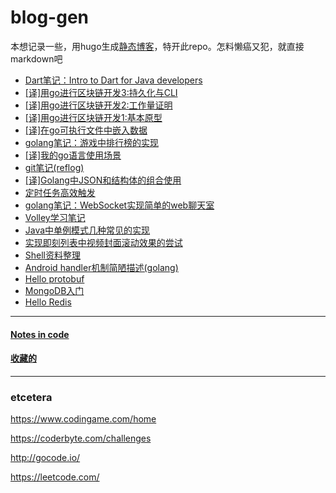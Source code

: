 # blog-gen

本想记录一些，用hugo生成[静态博客](https://github.com/XanthusL/blog)，特开此repo。怎料懒癌又犯，就直接markdown吧

- [Dart笔记：Intro to Dart for Java developers](https://github.com/XanthusL/blog-gen/blob/master/content/post/intro-2-dart-4-java-developers.md)
- [[译]用go进行区块链开发3:持久化与CLI](https://github.com/XanthusL/blog-gen/blob/master/content/post/blockchain-in-go-03.md)
- [[译]用go进行区块链开发2:工作量证明](https://github.com/XanthusL/blog-gen/blob/master/content/post/blockchain-in-go-02.md)
- [[译]用go进行区块链开发1:基本原型](https://github.com/XanthusL/blog-gen/blob/master/content/post/blockchain-in-go-01.md)
- [[译]在go可执行文件中嵌入数据](https://github.com/XanthusL/blog-gen/blob/master/content/post/embedding-data-in-go-executables.md)
- [golang笔记：游戏中排行榜的实现](https://github.com/XanthusL/blog-gen/blob/master/content/post/implementation-of-ranking.md)
- [[译]我的go语言使用场景](https://github.com/XanthusL/blog-gen/blob/master/content/post/my_use-case_for_go.md)
- [git笔记(reflog)](https://github.com/XanthusL/blog-gen/blob/master/content/post/git-note-reflog.md)
- [[译]Golang中JSON和结构体的组合使用](https://github.com/XanthusL/blog-gen/blob/master/content/post/json_composition.md)
- [定时任务高效触发](https://github.com/XanthusL/blog-gen/blob/master/code/mylib/wheel_timer.go)
- [golang笔记：WebSocket实现简单的web聊天室](https://github.com/XanthusL/blog-gen/blob/master/content/post/Hello-WebSocket.md)
- [Volley学习笔记](https://github.com/XanthusL/blog-gen/blob/master/content/post/volley_note.md)
- [Java中单例模式几种常见的实现](https://github.com/XanthusL/blog-gen/blob/master/content/post/java_singleton.md)
- [实现即刻列表中视频封面滚动效果的尝试](https://github.com/XanthusL/blog-gen/blob/master/content/post/jike_scroll.md)
- [Shell资料整理](https://github.com/XanthusL/blog-gen/blob/master/content/post/shell.md)
- [Android handler机制简陋描述(golang)](https://github.com/XanthusL/blog-gen/blob/master/content/post/android_handler.md)
- [Hello protobuf](https://github.com/XanthusL/blog-gen/blob/master/content/post/hello_protobuf.md)
- [MongoDB入门](https://github.com/XanthusL/blog-gen/blob/master/content/post/mongo_01.md)
- [Hello Redis](https://github.com/XanthusL/blog-gen/blob/master/content/post/hello_redis.md)
---
#### [Notes in code](https://github.com/XanthusL/Playground)
#### [收藏的](https://github.com/XanthusL/browser-bookmarks)
---
### etcetera


https://www.codingame.com/home

https://coderbyte.com/challenges

http://gocode.io/

https://leetcode.com/



